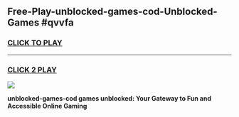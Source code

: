 
## Free-Play-unblocked-games-cod-Unblocked-Games #qvvfa
<h3>
<a href="https://news.freeplayer.one?title=unblocked-games-cod&ref=8M">CLICK TO PLAY</a></h3>
<hr>

<h3>
<a href="https://news.freeplayer.one?title=unblocked-games-cod&ref=8M">CLICK 2 PLAY</a>
  
</h3>

<a href="https://news.freeplayer.one?title=unblocked-games-cod&ref=8M"><img src="https://clearcache.store/games.png"></a>


**unblocked-games-cod games unblocked: Your Gateway to Fun and Accessible Online Gaming**
